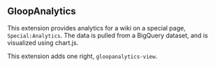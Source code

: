 ## GloopAnalytics
This extension provides analytics for a wiki on a special page, `Special:Analytics`. The data is pulled from a BigQuery dataset, and is visualized using chart.js.

This extension adds one right, `gloopanalytics-view`.
